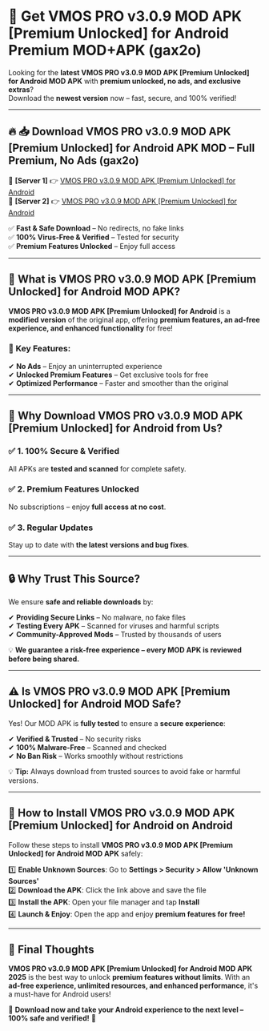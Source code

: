 # 🚀 Get VMOS PRO v3.0.9 MOD APK [Premium Unlocked] for Android Premium MOD+APK (gax2o)  

Looking for the **latest VMOS PRO v3.0.9 MOD APK [Premium Unlocked] for Android MOD APK** with **premium unlocked, no ads, and exclusive extras**?  
Download the **newest version** now – fast, secure, and 100% verified!  

---

## 🔥 📥 Download VMOS PRO v3.0.9 MOD APK [Premium Unlocked] for Android APK MOD – Full Premium, No Ads (gax2o)  

🔹 **[Server 1]** 👉 [VMOS PRO v3.0.9 MOD APK [Premium Unlocked] for Android](https://apkcomod.com?title=VMOS_PRO_v3.0.9_MOD_APK_[Premium_Unlocked]_for_Android)  
🔹 **[Server 2]** 👉 [VMOS PRO v3.0.9 MOD APK [Premium Unlocked] for Android](https://apkcomod.com?title=VMOS_PRO_v3.0.9_MOD_APK_[Premium_Unlocked]_for_Android)  

✅ **Fast & Safe Download** – No redirects, no fake links  
✅ **100% Virus-Free & Verified** – Tested for security  
✅ **Premium Features Unlocked** – Enjoy full access  

---

## 📌 What is VMOS PRO v3.0.9 MOD APK [Premium Unlocked] for Android MOD APK?  

**VMOS PRO v3.0.9 MOD APK [Premium Unlocked] for Android** is a **modified version** of the original app, offering **premium features, an ad-free experience, and enhanced functionality** for free!  

### 🔹 Key Features:  
✔ **No Ads** – Enjoy an uninterrupted experience  
✔ **Unlocked Premium Features** – Get exclusive tools for free  
✔ **Optimized Performance** – Faster and smoother than the original  

---

## 🌟 Why Download VMOS PRO v3.0.9 MOD APK [Premium Unlocked] for Android from Us?  

### ✅ 1. 100% Secure & Verified  
All APKs are **tested and scanned** for complete safety.  

### ✅ 2. Premium Features Unlocked  
No subscriptions – enjoy **full access at no cost**.  

### ✅ 3. Regular Updates  
Stay up to date with **the latest versions and bug fixes**.  

---

## 🔒 Why Trust This Source?  

We ensure **safe and reliable downloads** by:  

✔ **Providing Secure Links** – No malware, no fake files  
✔ **Testing Every APK** – Scanned for viruses and harmful scripts  
✔ **Community-Approved Mods** – Trusted by thousands of users  

💡 **We guarantee a risk-free experience – every MOD APK is reviewed before being shared.**  

---

## ⚠️ Is VMOS PRO v3.0.9 MOD APK [Premium Unlocked] for Android MOD Safe?  

Yes! Our MOD APK is **fully tested** to ensure a **secure experience**:  

✔ **Verified & Trusted** – No security risks  
✔ **100% Malware-Free** – Scanned and checked  
✔ **No Ban Risk** – Works smoothly without restrictions  

💡 **Tip:** Always download from trusted sources to avoid fake or harmful versions.  

---

## 📲 How to Install VMOS PRO v3.0.9 MOD APK [Premium Unlocked] for Android on Android  

Follow these steps to install **VMOS PRO v3.0.9 MOD APK [Premium Unlocked] for Android MOD APK** safely:  

1️⃣ **Enable Unknown Sources**: Go to **Settings > Security > Allow 'Unknown Sources'**  
2️⃣ **Download the APK**: Click the link above and save the file  
3️⃣ **Install the APK**: Open your file manager and tap **Install**  
4️⃣ **Launch & Enjoy**: Open the app and enjoy **premium features for free!**  

---

## 🚀 Final Thoughts  

**VMOS PRO v3.0.9 MOD APK [Premium Unlocked] for Android MOD APK 2025** is the best way to unlock **premium features without limits**. With an **ad-free experience, unlimited resources, and enhanced performance**, it's a must-have for Android users!  

🔻 **Download now and take your Android experience to the next level – 100% safe and verified!** 🔻
